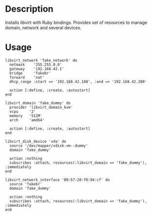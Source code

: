 Description
===========

Installs libvirt with Ruby bindings. Provides set of resources to manage domain, network and several devices.

Usage
=====

    libvirt_network 'fake_network' do
      netmask    '255.255.0.0'
      gateway    '192.168.42.1'
      bridge     'fakebr'
      forward    'nat'
      dhcp_range :start => '192.168.42.100', :end => '192.168.42.200'

      action [:define, :create, :autostart]
    end

    libvirt_domain 'fake_dummy' do
      provider 'libvirt_domain_kvm'
      vcpu     '2'
      memory   '512M'
      arch     'amd64'

      action [:define, :create, :autostart]
    end

    libvirt_disk_device 'vda' do
      source '/dev/mapper/vdisk-vm--dummy'
      domain 'fake_dummy'

      action :nothing
      subscribes :attach, resources(:libvirt_domain => 'fake_dummy'), :immediately
    end

    libvirt_network_interface '00:57:20:f8:94:cf' do
      source 'fakebr'
      domain 'fake_dummy'

      action :nothing
      subscribes :attach, resources(:libvirt_domain => 'fake_dummy'), :immediately
    end

